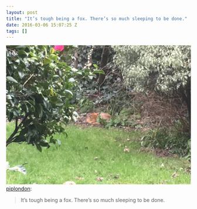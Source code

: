 ```yaml
---
layout: post
title: "It’s tough being a fox. There’s so much sleeping to be done."
date: 2016-03-06 15:07:25 Z
tags: []
---
```

![](/media/2016/03/140567472389.jpg)
[piplondon](http://pipobscure.uk/post/140567464177/its-tough-being-a-fox-theres-so-much-sleeping):

> It’s tough being a fox. There’s so much sleeping to be done.
